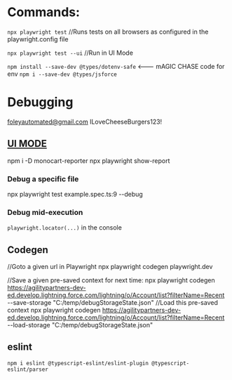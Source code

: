 # Commands:
`npx playwright test`                //Runs tests on all browsers as configured in the playwright.config file

`npx playwright test --ui`           //Run in UI Mode   

`npm install --save-dev @types/dotenv-safe` <--- mAGIC CHASE code for env
`npm i --save-dev @types/jsforce`
# Debugging
foleyautomated@gmail.com
ILoveCheeseBurgers123!
## [UI MODE](https://youtu.be/d0u6XhXknzU) 
npm i -D monocart-reporter
npx playwright show-report


### Debug a specific file
npx playwright test example.spec.ts:9 --debug

### Debug mid-execution
`playwright.locator(...)` in the console

## Codegen
//Goto a given url in Playwright
npx playwright codegen playwright.dev

//Save a given pre-saved context for next time:
npx playwright codegen https://agilitypartners-dev-ed.develop.lightning.force.com/lightning/o/Account/list?filterName=Recent --save-storage "C:/temp/debugStorageState.json"
//Load this pre-saved context
 npx playwright codegen https://agilitypartners-dev-ed.develop.lightning.force.com/lightning/o/Account/list?filterName=Recent --load-storage "C:/temp/debugStorageState.json"


## eslint
`npm i eslint @typescript-eslint/eslint-plugin @typescript-eslint/parser`
 
